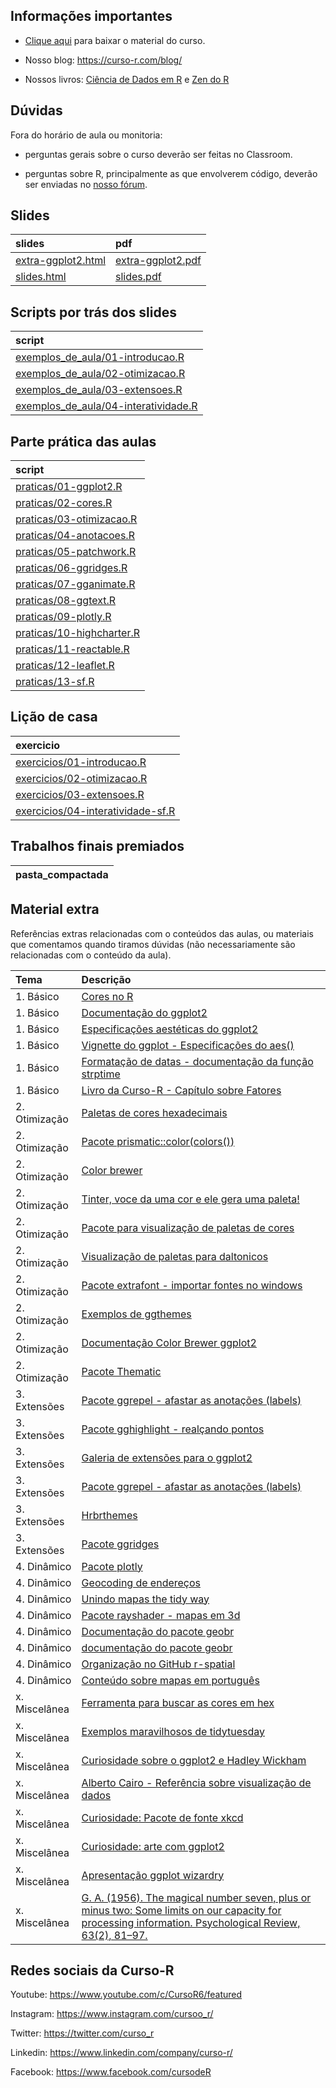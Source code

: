 
<!-- README.md is generated from README.Rmd. Please edit that file -->

## Informações importantes

-   [Clique
    aqui](https://github.com/curso-r/main-visualizacao/raw/master/material_do_curso.zip)
    para baixar o material do curso.

-   Nosso blog: <https://curso-r.com/blog/>

-   Nossos livros: [Ciência de Dados em R](https://livro.curso-r.com/) e
    [Zen do R](https://curso-r.github.io/zen-do-r/)

## Dúvidas

Fora do horário de aula ou monitoria:

-   perguntas gerais sobre o curso deverão ser feitas no Classroom.

-   perguntas sobre R, principalmente as que envolverem código, deverão
    ser enviadas no [nosso fórum](https://discourse.curso-r.com/).

## Slides

| slides                                                                                      | pdf                                                                                       |
|:--------------------------------------------------------------------------------------------|:------------------------------------------------------------------------------------------|
| [extra-ggplot2.html](https://curso-r.github.io/main-visualizacao/slides/extra-ggplot2.html) | [extra-ggplot2.pdf](https://curso-r.github.io/main-visualizacao/slides/extra-ggplot2.pdf) |
| [slides.html](https://curso-r.github.io/main-visualizacao/slides/slides.html)               | [slides.pdf](https://curso-r.github.io/main-visualizacao/slides/slides.pdf)               |

## Scripts por trás dos slides

| script                                                                                                                                |
|:--------------------------------------------------------------------------------------------------------------------------------------|
| [exemplos_de_aula/01-introducao.R](https://github.com/curso-r/main-visualizacao/blob/master/exemplos_de_aula/01-introducao.R)         |
| [exemplos_de_aula/02-otimizacao.R](https://github.com/curso-r/main-visualizacao/blob/master/exemplos_de_aula/02-otimizacao.R)         |
| [exemplos_de_aula/03-extensoes.R](https://github.com/curso-r/main-visualizacao/blob/master/exemplos_de_aula/03-extensoes.R)           |
| [exemplos_de_aula/04-interatividade.R](https://github.com/curso-r/main-visualizacao/blob/master/exemplos_de_aula/04-interatividade.R) |

## Parte prática das aulas

| script                                                                                                          |
|:----------------------------------------------------------------------------------------------------------------|
| [praticas/01-ggplot2.R](https://github.com/curso-r/202204-visualizacao/blob/main/praticas/01-ggplot2.R)         |
| [praticas/02-cores.R](https://github.com/curso-r/202204-visualizacao/blob/main/praticas/02-cores.R)             |
| [praticas/03-otimizacao.R](https://github.com/curso-r/202204-visualizacao/blob/main/praticas/03-otimizacao.R)   |
| [praticas/04-anotacoes.R](https://github.com/curso-r/202204-visualizacao/blob/main/praticas/04-anotacoes.R)     |
| [praticas/05-patchwork.R](https://github.com/curso-r/202204-visualizacao/blob/main/praticas/05-patchwork.R)     |
| [praticas/06-ggridges.R](https://github.com/curso-r/202204-visualizacao/blob/main/praticas/06-ggridges.R)       |
| [praticas/07-gganimate.R](https://github.com/curso-r/202204-visualizacao/blob/main/praticas/07-gganimate.R)     |
| [praticas/08-ggtext.R](https://github.com/curso-r/202204-visualizacao/blob/main/praticas/08-ggtext.R)           |
| [praticas/09-plotly.R](https://github.com/curso-r/202204-visualizacao/blob/main/praticas/09-plotly.R)           |
| [praticas/10-highcharter.R](https://github.com/curso-r/202204-visualizacao/blob/main/praticas/10-highcharter.R) |
| [praticas/11-reactable.R](https://github.com/curso-r/202204-visualizacao/blob/main/praticas/11-reactable.R)     |
| [praticas/12-leaflet.R](https://github.com/curso-r/202204-visualizacao/blob/main/praticas/12-leaflet.R)         |
| [praticas/13-sf.R](https://github.com/curso-r/202204-visualizacao/blob/main/praticas/13-sf.R)                   |

## Lição de casa

| exercicio                                                                                                          |
|:-------------------------------------------------------------------------------------------------------------------|
| [exercicios/01-introducao.R](https://curso-r.github.io/main-visualizacao/exercicios/01-introducao.R)               |
| [exercicios/02-otimizacao.R](https://curso-r.github.io/main-visualizacao/exercicios/02-otimizacao.R)               |
| [exercicios/03-extensoes.R](https://curso-r.github.io/main-visualizacao/exercicios/03-extensoes.R)                 |
| [exercicios/04-interatividade-sf.R](https://curso-r.github.io/main-visualizacao/exercicios/04-interatividade-sf.R) |

## Trabalhos finais premiados

| pasta_compactada |
|:-----------------|

## Material extra

Referências extras relacionadas com o conteúdos das aulas, ou materiais
que comentamos quando tiramos dúvidas (não necessariamente são
relacionadas com o conteúdo da aula).

| Tema           | Descrição                                                                                                                                                                                              |
|:---------------|:-------------------------------------------------------------------------------------------------------------------------------------------------------------------------------------------------------|
| 1\. Básico     | [Cores no R](http://www.stat.columbia.edu/~tzheng/files/Rcolor.pdf)                                                                                                                                    |
| 1\. Básico     | [Documentação do ggplot2](https://ggplot2.tidyverse.org/reference/index.html)                                                                                                                          |
| 1\. Básico     | [Especificações aestéticas do ggplot2](https://ggplot2.tidyverse.org/articles/ggplot2-specs.html)                                                                                                      |
| 1\. Básico     | [Vignette do ggplot - Especificações do aes()](https://ggplot2.tidyverse.org/articles/ggplot2-specs.html)                                                                                              |
| 1\. Básico     | [Formatação de datas - documentação da função strptime](https://www.rdocumentation.org/packages/base/versions/3.6.2/topics/strptime)                                                                   |
| 1\. Básico     | [Livro da Curso-R - Capítulo sobre Fatores](https://livro.curso-r.com/7-6-forcats.html)                                                                                                                |
| 2\. Otimização | [Paletas de cores hexadecimais](https://coolors.co/generate)                                                                                                                                           |
| 2\. Otimização | [Pacote prismatic::color(colors())](https://emilhvitfeldt.github.io/prismatic/)                                                                                                                        |
| 2\. Otimização | [Color brewer](https://colorbrewer2.org/#type=sequential&scheme=BuGn&n=3)                                                                                                                              |
| 2\. Otimização | [Tinter, voce da uma cor e ele gera uma paleta!](https://github.com/sebdalgarno/tinter)                                                                                                                |
| 2\. Otimização | [Pacote para visualização de paletas de cores](https://github.com/EmilHvitfeldt/paletteer)                                                                                                             |
| 2\. Otimização | [Visualização de paletas para daltonicos](https://davidmathlogic.com/colorblind/#%23D81B60-%231E88E5-%23FFC107-%23004D40)                                                                              |
| 2\. Otimização | [Pacote extrafont - importar fontes no windows](https://github.com/wch/extrafont)                                                                                                                      |
| 2\. Otimização | [Exemplos de ggthemes](https://yutannihilation.github.io/allYourFigureAreBelongToUs/ggthemes/)                                                                                                         |
| 2\. Otimização | [Documentação Color Brewer ggplot2](https://ggplot2.tidyverse.org/reference/scale_brewer.html)                                                                                                         |
| 2\. Otimização | [Pacote Thematic](https://rstudio.github.io/thematic/index.html)                                                                                                                                       |
| 3\. Extensões  | [Pacote ggrepel - afastar as anotações (labels)](https://ggrepel.slowkow.com/)                                                                                                                         |
| 3\. Extensões  | [Pacote gghighlight - realçando pontos](https://blog.curso-r.com/posts/2020-02-20-gghighlight/)                                                                                                        |
| 3\. Extensões  | [Galeria de extensões para o ggplot2](https://exts.ggplot2.tidyverse.org/gallery/)                                                                                                                     |
| 3\. Extensões  | [Pacote ggrepel - afastar as anotações (labels)](https://cran.r-project.org/web/packages/ggrepel/vignettes/ggrepel.html)                                                                               |
| 3\. Extensões  | [Hrbrthemes](https://github.com/hrbrmstr/hrbrthemes)                                                                                                                                                   |
| 3\. Extensões  | [Pacote ggridges](https://wilkelab.org/ggridges/)                                                                                                                                                      |
| 4\. Dinâmico   | [Pacote plotly](https://plotly.com/ggplot2/)                                                                                                                                                           |
| 4\. Dinâmico   | [Geocoding de endereços](https://github.com/dkahle/ggmap)                                                                                                                                              |
| 4\. Dinâmico   | [Unindo mapas the tidy way](https://blog.curso-r.com/posts/2017-11-23-union-sf/)                                                                                                                       |
| 4\. Dinâmico   | [Pacote rayshader - mapas em 3d](https://www.rayshader.com)                                                                                                                                            |
| 4\. Dinâmico   | [Documentação do pacote geobr](https://ipeagit.github.io/geobr/)                                                                                                                                       |
| 4\. Dinâmico   | [documentação do pacote geobr](https://ipeagit.github.io/geobr/)                                                                                                                                       |
| 4\. Dinâmico   | [Organização no GitHub r-spatial](http://github.com/r-spatial/)                                                                                                                                        |
| 4\. Dinâmico   | [Conteúdo sobre mapas em português](https://jonnyphillips.github.io/Ciencia_de_Dados/Mapas.html)                                                                                                       |
| x\. Miscelânea | [Ferramenta para buscar as cores em hex](https://htmlcolorcodes.com/)                                                                                                                                  |
| x\. Miscelânea | [Exemplos maravilhosos de tidytuesday](https://github.com/z3tt/TidyTuesday)                                                                                                                            |
| x\. Miscelânea | [Curiosidade sobre o ggplot2 e Hadley Wickham](https://www.reddit.com/r/dataisbeautiful/comments/3mp9r7/im_hadley_wickham_chief_scientist_at_rstudio_and/)                                             |
| x\. Miscelânea | [Alberto Cairo - Referência sobre visualização de dados](https://twitter.com/AlbertoCairo)                                                                                                             |
| x\. Miscelânea | [Curiosidade: Pacote de fonte xkcd](https://xkcd.r-forge.r-project.org)                                                                                                                                |
| x\. Miscelânea | [Curiosidade: arte com ggplot2](https://www.data-imaginist.com/art)                                                                                                                                    |
| x\. Miscelânea | [Apresentação ggplot wizardry](https://twitter.com/CedScherer/status/1374330476412993541?s=20)                                                                                                         |
| x\. Miscelânea | [G. A. (1956). The magical number seven, plus or minus two: Some limits on our capacity for processing information. Psychological Review, 63(2), 81–97.](https://www.csc2.ncsu.edu/faculty/healey/PP/) |

## Redes sociais da Curso-R

Youtube: <https://www.youtube.com/c/CursoR6/featured>

Instagram: <https://www.instagram.com/cursoo_r/>

Twitter: <https://twitter.com/curso_r>

Linkedin: <https://www.linkedin.com/company/curso-r/>

Facebook: <https://www.facebook.com/cursodeR>
